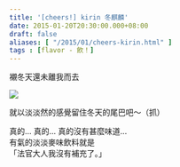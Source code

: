 ```yaml
---
title: '[cheers!] kirin 冬麒麟'
date: 2015-01-20T20:30:00.000+08:00
draft: false
aliases: [ "/2015/01/cheers-kirin.html" ]
tags : [flavor - 飲！]
---
```


襯冬天還未離我而去  

![](/images/kirinwinter.jpg)

就以淡淡然的感覺留住冬天的尾巴吧～（抓）  
  
真的... 真的... 真的沒有甚麼味道...   
有氣的淡淡麥味飲料就是  
「法官大人我沒有補充了。」

